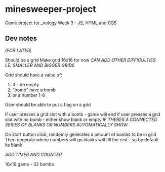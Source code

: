 # minesweeper-project
Game project for _nology Week 3 - JS, HTML and CSS

## Dev notes
(*FOR LATER*)

Should be a grid
  Make grid 16x16 for now 
    *CAN ADD OTHER DIFFICULTIES I.E. SMALLER AND BIGGER GRIDS*

Grid should have a value of:
  1. 0 - be empty
  2. "bomb" have a bomb
  3. or a number 1-8

User should be able to put a flag on a grid 

If user presses a grid slot with a bomb - game will end
If user presses a grid slot with no bomb - either show blank or empty
  *IF THERES A CONNECTED SERIES OF BLANKS OR NUMBERS AUTOMATICALLY SHOW*

On start button click, randomly generates x amount of bombs to be in grid 
  Then generate where numbers will go 
    blanks will fill the rest - so by default its blank
    
*ADD TIMER AND COUNTER*

16x16 game - 32 bombs

